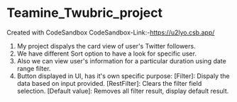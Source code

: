 # Teamine_Twubric_project

Created with CodeSandbox CodeSandbox-Link:-https://u2lyo.csb.app/

1. My project dispalys the card view of user's Twitter followers.
2. We have different Sort option to have a look for specific user.
3. Also we can view user's information for a particular duration using date range filter.
4. Button displayed in UI, has it's own specific purpose:
   [Filter]: Dispaly the data based on input provided.
   [RestFilter]: Clears the filter field selection.
   [Default value]: Removes all filter result, display default result.
